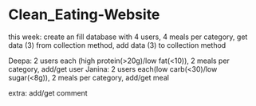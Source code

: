 # Clean_Eating-Website
this week:
create an fill database with 4 users, 4 meals per category, get data (3) from collection method, add data (3) to collection method

Deepa: 2 users each (high protein(>20g)/low fat(<10)), 2 meals per category, add/get user
Janina: 
    2 users each(low carb(<30)/low sugar(<8g)), 
    2 meals per category, 
    add/get meal

extra: add/get comment

